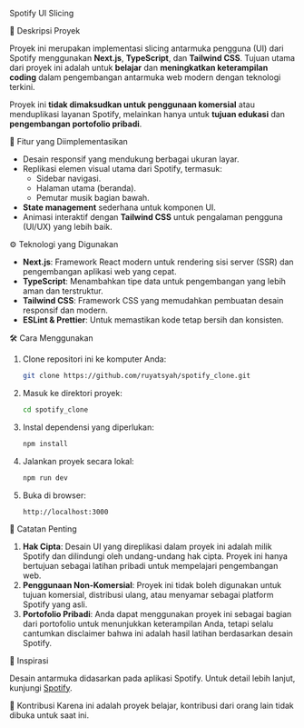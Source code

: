 Spotify UI Slicing

📌 Deskripsi Proyek

Proyek ini merupakan implementasi slicing antarmuka pengguna (UI) dari Spotify menggunakan **Next.js**, **TypeScript**, dan **Tailwind CSS**. Tujuan utama dari proyek ini adalah untuk **belajar** dan **meningkatkan keterampilan coding** dalam pengembangan antarmuka web modern dengan teknologi terkini.

Proyek ini **tidak dimaksudkan untuk penggunaan komersial** atau menduplikasi layanan Spotify, melainkan hanya untuk **tujuan edukasi** dan **pengembangan portofolio pribadi**.

🚀 Fitur yang Diimplementasikan
 
- Desain responsif yang mendukung berbagai ukuran layar.
- Replikasi elemen visual utama dari Spotify, termasuk:
  - Sidebar navigasi.
  - Halaman utama (beranda).
  - Pemutar musik bagian bawah.
- **State management** sederhana untuk komponen UI.
- Animasi interaktif dengan **Tailwind CSS** untuk pengalaman pengguna (UI/UX) yang lebih baik.

⚙️ Teknologi yang Digunakan
 
- **Next.js**: Framework React modern untuk rendering sisi server (SSR) dan pengembangan aplikasi web yang cepat.
- **TypeScript**: Menambahkan tipe data untuk pengembangan yang lebih aman dan terstruktur.
- **Tailwind CSS**: Framework CSS yang memudahkan pembuatan desain responsif dan modern.
- **ESLint & Prettier**: Untuk memastikan kode tetap bersih dan konsisten.

🛠️ Cara Menggunakan
 
1. Clone repositori ini ke komputer Anda:
   ```bash
   git clone https://github.com/ruyatsyah/spotify_clone.git
   ```
2. Masuk ke direktori proyek:
   ```bash
   cd spotify_clone
   ```
3. Instal dependensi yang diperlukan:
   ```bash
   npm install
   ```
4. Jalankan proyek secara lokal:
   ```bash
   npm run dev
   ```
5. Buka di browser:
   ```
   http://localhost:3000
   ```

📖 Catatan Penting
 
1. **Hak Cipta**: Desain UI yang direplikasi dalam proyek ini adalah milik Spotify dan dilindungi oleh undang-undang hak cipta. Proyek ini hanya bertujuan sebagai latihan pribadi untuk mempelajari pengembangan web.
2. **Penggunaan Non-Komersial**: Proyek ini tidak boleh digunakan untuk tujuan komersial, distribusi ulang, atau menyamar sebagai platform Spotify yang asli.
3. **Portofolio Pribadi**: Anda dapat menggunakan proyek ini sebagai bagian dari portofolio untuk menunjukkan keterampilan Anda, tetapi selalu cantumkan disclaimer bahwa ini adalah hasil latihan berdasarkan desain Spotify.

🌟 Inspirasi
 
Desain antarmuka didasarkan pada aplikasi Spotify. Untuk detail lebih lanjut, kunjungi [Spotify](https://www.spotify.com).

 🤝 Kontribusi
Karena ini adalah proyek belajar, kontribusi dari orang lain tidak dibuka untuk saat ini.

